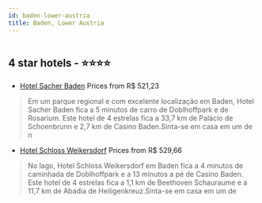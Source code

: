 ```yaml
---
id: baden-lower-austria
title: Baden, Lower Austria
---
```


<center><img src="https://i.travelapi.com/hotels/5000000/4530000/4521500/4521418/feeb1be8_z.jpg" alt="" /></center>


##  4 star hotels - ⭐️⭐️⭐️⭐️

-    [Hotel Sacher Baden](https://us.hurb.com/hotels/baden/hotel-sacher-baden-HT-0RMY?cmp=18055) Prices from R$ 521,23
   > Em um parque regional e com excelente localização em Baden, Hotel Sacher Baden fica a 5 minutos de carro de Doblhoffpark e de Rosarium.  Este hotel de 4 estrelas fica a 33,7 km de Palácio de Schoenbrunn e 2,7 km de Casino Baden.Sinta-se em casa em um de n
-    [Hotel Schloss Weikersdorf](https://us.hurb.com/hotels/baden/hotel-schloss-weikersdorf-HT-D7WG?cmp=18055) Prices from R$ 529,66
   > No lago, Hotel Schloss Weikersdorf em Baden fica a 4 minutos de caminhada de Doblhoffpark e a 13 minutos a pé de Casino Baden.  Este hotel de 4 estrelas fica a 1,1 km de Beethoven Schauraume e a 11,7 km de Abadia de Heiligenkreuz.Sinta-se em casa em um de
